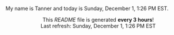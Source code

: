 My name is Tanner and today is Sunday, December 1, 1:26 PM EST.

<p align="center">This <i>README</i> file is generated <b>every 3 hours</b>!</br>Last refresh: Sunday, December 1, 1:26 PM EST<br /></p>
